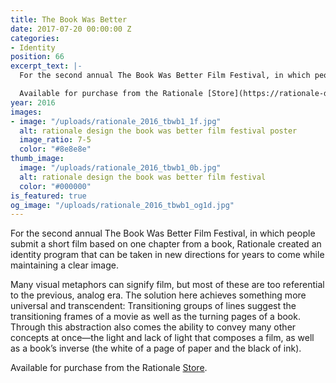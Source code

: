 ```yaml
---
title: The Book Was Better
date: 2017-07-20 00:00:00 Z
categories:
- Identity
position: 66
excerpt_text: |-
  For the second annual The Book Was Better Film Festival, in which people submit a short film based on one chapter from a book, Rationale created an identity program that can be taken in new directions for years to come while maintaining a clear image.

  Available for purchase from the Rationale [Store](https://rationale-design.com/shop/the-book-was-better-poster/).
year: 2016
images:
- image: "/uploads/rationale_2016_tbwb1_1f.jpg"
  alt: rationale design the book was better film festival poster
  image_ratio: 7-5
  color: "#8e8e8e"
thumb_image:
  image: "/uploads/rationale_2016_tbwb1_0b.jpg"
  alt: rationale design the book was better film festival
  color: "#000000"
is_featured: true
og_image: "/uploads/rationale_2016_tbwb1_og1d.jpg"
---
```


For the second annual The Book Was Better Film Festival, in which people submit a short film based on one chapter from a book, Rationale created an identity program that can be taken in new directions for years to come while maintaining a clear image.

Many visual metaphors can signify film, but most of these are too referential to the previous, analog era. The solution here achieves something more universal and transcendent: Transitioning groups of lines suggest the transitioning frames of a movie as well as the turning pages of a book. Through this abstraction also comes the ability to convey many other concepts at once—the light and lack of light that composes a film, as well as a book’s inverse (the white of a page of paper and the black of ink).

Available for purchase from the Rationale [Store](https://rationale-design.com/shop/the-book-was-better-poster/).
